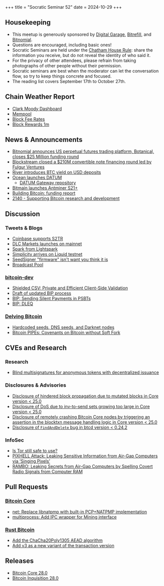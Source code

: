 +++
title = "Socratic Seminar 52"
date = 2024-10-29
+++

Housekeeping
------------

- This meetup is generously sponsored by [Digital Garage](https://dg717.com/), [Bitrefill](https://bitrefill.com/), and [Bitnomial](https://bitnomial.com).
- Questions are encouraged, including basic ones!
- Socratic Seminars are held under the [Chatham House Rule](https://www.chathamhouse.org/about-us/chatham-house-rule): share the information you receive, but do not reveal the identity of who said it.
- For the privacy of other attendees, please refrain from taking photographs of other people without their permission.
- Socratic seminars are best when the moderator can let the conversation flow, so try to keep things concrete and focused.
- The reading list covers September 17th to October 27th.

Chain Weather Report
--------------------

- [Clark Moody Dashboard](https://dashboard.clarkmoody.com/)
- [Mempool](https://mempool.space/graphs/mempool#1m)
- [Block Fee Rates](https://mempool.space/graphs/mining/block-fee-rates#1m)
- [Block Rewards 1m](https://mempool.space/graphs/mining/block-rewards#1m)

News & Announcements
--------------------

- [Bitnomial announces US perpetual futures trading platform, Botanical, closes $25 Million funding round](https://finance.yahoo.com/news/bitnomial-announces-us-perpetual-futures-130000845.html)
- [Blockstream closed a $210M convertible note financing round led by Fulgur Ventures](https://primal.net/e/note13fz3zghacjpja222prsuhgyyzuealpf8e8wftgh5hj8a7r2dy56sj8dsl0)
- [River introduces BTC yield on USD deposits](https://blog.river.com/bitcoin-interest-on-cash/)
- [Ocean launches DATUM](https://ocean.xyz/docs/datum)
    - [DATUM Gateway repository](https://github.com/OCEAN-xyz/datum_gateway)
- [Bitmain launches Antminer S21+](https://www.bitmain.com/news-detail/bitmain-launches-the-antminer-s21-series-358)
- [Building Bitcoin: funding report](https://s3.amazonaws.com/1a1z.com/files/1A1z%20-%20Funding%20Bitcoin%20-%20Part%201.pdf)
- [2140 - Supporting Bitcoin research and development](https://2140.dev/)

Discussion
----------

### Tweets & Blogs

- [Coinbase supports S2TR](https://x.com/CoinbaseAssets/status/1843712761391399318)
- [DLC Markets launches on mainnet](https://blog.dlcmarkets.com/dlc-markets-reshaping-bitcoin-trading/)
- [Spark from Lightspark](https://spark.info/)
- [Simplicity arrives on Liquid testnet](https://blog.blockstream.com/simplicity-arrives-on-liquid-testnet/)
- [SeedSigner "firmware" isn't want you think it is](https://gist.github.com/kdmukai/e270dd1c7b53b8daea4a9fc1ac89847c)
- [Broadcast Pool](https://github.com/bitcoin/bitcoin/issues/30471)

### [bitcoin-dev](https://groups.google.com/g/bitcoindev)

- [Shielded CSV: Private and Efficient Client-Side Validation](https://groups.google.com/g/bitcoindev/c/tAyfaE4lZso)
- [Draft of updated BIP process](https://groups.google.com/g/bitcoindev/c/cuMZ77KEQAA/m/wM4JzvmaAQAJ)
- [BIP: Sending Silent Payments in PSBTs](https://groups.google.com/g/bitcoindev/c/5G5wzqUXyk4)
- [BIP: DLEQ](https://groups.google.com/g/bitcoindev/c/MezoKV5md7s)

### [Delving Bitcoin](https://delvingbitcoin.org/)

- [Hardcoded seeds, DNS seeds, and Darknet nodes](https://delvingbitcoin.org/t/hardcoded-seeds-dns-seeds-and-darknet-nodes/1123)
- [Bitcoin PIPEs: Covenants on Bitcoin without Soft Fork](https://delvingbitcoin.org/t/bitcoin-pipes-covenants-on-bitcoin-without-soft-fork/1195)

CVEs and Research
-----------------

### Research

- [Blind multisignatures for anonymous tokens with decentralized issuance](https://eprint.iacr.org/2024/1406)

### Disclosures & Advisories

- [Disclosure of hindered block propagation due to mutated blocks in Core version < 25.0](https://bitcoincore.org/en/2024/10/08/disclose-mutated-blocks-hindering-propagation/)
- [Disclosure of DoS due to inv-to-send sets growing too large in Core version < 25.0](https://bitcoincore.org/en/2024/10/08/disclose-large-inv-to-send/)
- [Disclosure of remotely crashing Bitcoin Core nodes by triggering an assertion in the blocktxn message handling logic in Core version < 25.0](https://bitcoincore.org/en/2024/10/08/disclose-blocktxn-crash/)
- [Disclosure of `FindAndDelete` bug in btcd version < 0.24.2](https://delvingbitcoin.org/t/cve-2024-38365-public-disclosure-btcd-findanddelete-bug/1184)

### InfoSec

- [Is Tor still safe to use?](https://blog.torproject.org/tor-is-still-safe/)
- [PIXHELL Attack: Leaking Sensitive Information from Air-Gap Computers via ‘Singing Pixels’](https://arxiv.org/pdf/2409.04930)
- [RAMBO: Leaking Secrets from Air-Gap Computers by Spelling Covert Radio Signals from Computer RAM](https://arxiv.org/pdf/2409.02292)

Pull Requests
-------------

### [Bitcoin Core](https://github.com/bitcoin/bitcoin)

- [net: Replace libnatpmp with built-in PCP+NATPMP implementation](https://github.com/bitcoin/bitcoin/pull/30043)
- [multiprocess: Add IPC wrapper for Mining interface](https://github.com/bitcoin/bitcoin/pull/30510)

### [Rust Bitcoin](https://github.com/rust-bitcoin/rust-bitcoin/)

- [Add the ChaCha20Poly1305 AEAD algorithm](https://github.com/rust-bitcoin/rust-bitcoin/pull/2960)
- [Add v3 as a new variant of the transaction version](https://github.com/rust-bitcoin/rust-bitcoin/pull/3450)

Releases
--------

- [Bitcoin Core 28.0](https://bitcoincore.org/bin/bitcoin-core-28.0/)
- [Bitcoin Inquisition 28.0](https://github.com/bitcoin-inquisition/bitcoin/releases/tag/v28.0-inq)
